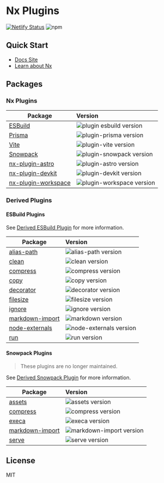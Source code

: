 # Nx Plugins

[![Netlify Status](https://api.netlify.com/api/v1/badges/cc796664-9625-4023-9390-0ef495e314ec/deploy-status)](https://app.netlify.com/sites/nx-plugins/deploys)
![npm](https://img.shields.io/npm/v/nx?label=nx%20version)

## Quick Start

- [Docs Site](https://nx-plugins.netlify.app/)
- [Learn about Nx](https://nx.dev/)

## Packages

### Nx Plugins

| Package                                             | Version                                                      |
| --------------------------------------------------- | :----------------------------------------------------------- |
| [ESBuild](packages/nx-plugin-esbuild)               | ![plugin esbuild version](https://img.shields.io/npm/v/nx-plugin-esbuild.svg?label=%20) |
| [Prisma](packages/nx-plugin-prisma)                 | ![plugin-prisma version](https://img.shields.io/npm/v/nx-plugin-prisma.svg?label=%20) |
| [Vite](packages/nx-plugin-vite)                     | ![plugin-vite version](https://img.shields.io/npm/v/nx-plugin-vite.svg?label=%20) |
| [Snowpack](packages/nx-plugin-snowpack)             | ![plugin-snowpack version](https://img.shields.io/npm/v/nx-plugin-snowpack.svg?label=%20) |
| [nx-plugin-astro](packages/nx-plugin-workspace)     | ![plugin-astro version](https://img.shields.io/npm/v/nx-plugin-astro.svg?label=%20) |
| [nx-plugin-devkit](packages/nx-plugin-devkit)       | ![plugin-devkit version](https://img.shields.io/npm/v/nx-plugin-devkit.svg?label=%20) |
| [nx-plugin-workspace](packages/nx-plugin-workspace) | ![plugin-workspace version](https://img.shields.io/npm/v/nx-plugin-workspace.svg?label=%20) |

### Derived Plugins

#### ESBuild Plugins

See [Derived ESBuild Plugin](https://nx-plugins.netlify.app/derived/esbuild.html) for more information.

| Package                                                    | Version                                                                                             |
| ---------------------------------------------------------- | :-------------------------------------------------------------------------------------------------- |
| [alias-path](packages/esbuild-plugin-alias-path)           | ![alias-path version](https://img.shields.io/npm/v/esbuild-plugin-alias-path.svg?label=%20)         |
| [clean](packages/esbuild-plugin-clean)                     | ![clean version](https://img.shields.io/npm/v/esbuild-plugin-clean.svg?label=%20)                   |
| [compress](packages/esbuild-plugin-compress)               | ![compress version](https://img.shields.io/npm/v/esbuild-plugin-compress.svg?label=%20)             |
| [copy](packages/esbuild-plugin-copy)                       | ![copy version](https://img.shields.io/npm/v/esbuild-plugin-copy.svg?label=%20)                     |
| [decorator](packages/esbuild-plugin-decorator)             | ![decorator version](https://img.shields.io/npm/v/esbuild-plugin-decorator.svg?label=%20)           |
| [filesize](packages/esbuild-plugin-filesize)               | ![filesize version](https://img.shields.io/npm/v/esbuild-plugin-filesize.svg?label=%20)             |
| [ignore](packages/esbuild-plugin-ignore)                   | ![ignore version](https://img.shields.io/npm/v/esbuild-plugin-ignore.svg?label=%20)                 |
| [markdown-import](packages/esbuild-plugin-markdown-import) | ![markdown version](https://img.shields.io/npm/v/esbuild-plugin-markdown-import.svg?label=%20)      |
| [node-externals](packages/esbuild-plugin-node-externals)   | ![node-externals version](https://img.shields.io/npm/v/esbuild-plugin-node-externals.svg?label=%20) |
| [run](packages/esbuild-plugin-run)                         | ![run version](https://img.shields.io/npm/v/esbuild-plugin-run.svg?label=%20)                       |

#### Snowpack Plugins

> These plugins are no longer maintained.

See [Derived Snowpack Plugin](https://nx-plugins.netlify.app/derived/snowpack.html) for more information.

| Package                                                     | Version                                                                                                |
| ----------------------------------------------------------- | :----------------------------------------------------------------------------------------------------- |
| [assets](packages/snowpack-plugin-assets)                   | ![assets version](https://img.shields.io/npm/v/snowpack-plugin-assets.svg?label=%20)                   |
| [compress](packages/snowpack-plugin-compress)               | ![compress version](https://img.shields.io/npm/v/snowpack-plugin-compress.svg?label=%20)               |
| [execa](packages/snowpack-plugin-execa)                     | ![execa version](https://img.shields.io/npm/v/snowpack-plugin-execa.svg?label=%20)                     |
| [markdown-import](packages/snowpack-plugin-markdown-import) | ![markdown-import version](https://img.shields.io/npm/v/snowpack-plugin-markdown-import.svg?label=%20) |
| [serve](packages/snowpack-plugin-serve)                     | ![serve version](https://img.shields.io/npm/v/snowpack-plugin-serve.svg?label=%20)                     |

## License

MIT

